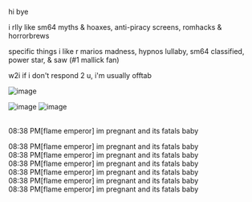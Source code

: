 hi bye

i rlly like sm64 myths & hoaxes, anti-piracy screens, romhacks & horrorbrews

specific things i like r marios madness, hypnos lullaby, sm64 classified, power star, & saw (#1 mallick fan)

w2i if i don't respond 2 u, i'm usually offtab

![image](https://github.com/user-attachments/assets/eac87c2e-2876-4e8b-bcb8-fa279b06f73d)



![image](https://github.com/user-attachments/assets/25343c41-09ec-45b6-a9c0-576015c47883)
![image](https://github.com/user-attachments/assets/c91c2e4d-6aa0-49d4-91ae-9f8022e6936a)

  <br>
  08:38 PM[flame emperor] im pregnant and its fatals baby
  
  08:38 PM[flame emperor] im pregnant and its fatals baby
  <br>
  08:38 PM[flame emperor] im pregnant and its fatals baby
  <br>
  08:38 PM[flame emperor] im pregnant and its fatals baby
  <br>
  08:38 PM[flame emperor] im pregnant and its fatals baby
  <br>
  08:38 PM[flame emperor] im pregnant and its fatals baby
  <br>
  08:38 PM[flame emperor] im pregnant and its fatals baby
  <br>
